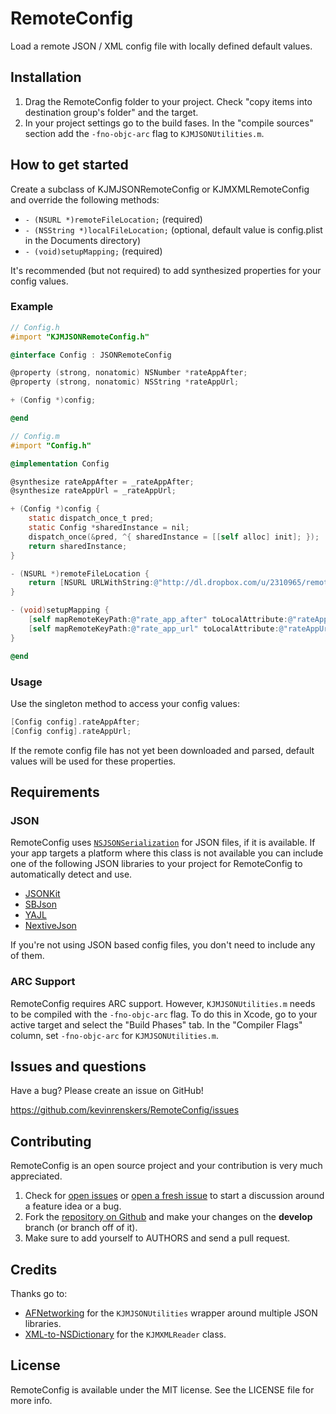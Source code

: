 # RemoteConfig
Load a remote JSON / XML config file with locally defined default values.


## Installation
1. Drag the RemoteConfig folder to your project. Check "copy items into destination group's folder" and the target.
2. In your project settings go to the build fases. In the "compile sources" section add the `-fno-objc-arc` flag to `KJMJSONUtilities.m`.


## How to get started
Create a subclass of KJMJSONRemoteConfig or KJMXMLRemoteConfig and override the following methods:

* `- (NSURL *)remoteFileLocation;` (required)
* `- (NSString *)localFileLocation;` (optional, default value is config.plist in the Documents directory)
* `- (void)setupMapping;` (required)

It's recommended (but not required) to add synthesized properties for your config values.


### Example

```objective-c
// Config.h
#import "KJMJSONRemoteConfig.h"

@interface Config : JSONRemoteConfig

@property (strong, nonatomic) NSNumber *rateAppAfter;
@property (strong, nonatomic) NSString *rateAppUrl;

+ (Config *)config;

@end
```

```objective-c
// Config.m
#import "Config.h"

@implementation Config

@synthesize rateAppAfter = _rateAppAfter;
@synthesize rateAppUrl = _rateAppUrl;

+ (Config *)config {
    static dispatch_once_t pred;
    static Config *sharedInstance = nil;
    dispatch_once(&pred, ^{ sharedInstance = [[self alloc] init]; });
    return sharedInstance;
}

- (NSURL *)remoteFileLocation {
    return [NSURL URLWithString:@"http://dl.dropbox.com/u/2310965/remoteconfigexample.json"];
}

- (void)setupMapping {
    [self mapRemoteKeyPath:@"rate_app_after" toLocalAttribute:@"rateAppAfter" defaultValue:[NSNumber numberWithInteger:5]];
    [self mapRemoteKeyPath:@"rate_app_url" toLocalAttribute:@"rateAppUrl" defaultValue:@"itms-apps://ax.itunes.apple.com/WebObjects/MZStore.woa/wa/viewContentsUserReviews?type=Purple+Software&id=323701765"];
}

@end
```

### Usage
Use the singleton method to access your config values:

```objective-c
[Config config].rateAppAfter;
[Config config].rateAppUrl;
```

If the remote config file has not yet been downloaded and parsed, default values will be used for these properties.


## Requirements

### JSON
RemoteConfig uses [`NSJSONSerialization`](http://developer.apple.com/library/mac/#documentation/Foundation/Reference/NSJSONSerialization_Class/Reference/Reference.html) for JSON files, if it is available. If your app targets a platform where this class is not available you can include one of the following JSON libraries to your project for RemoteConfig to automatically detect and use.

* [JSONKit](https://github.com/johnezang/JSONKit)
* [SBJson](https://stig.github.com/json-framework/)
* [YAJL](https://lloyd.github.com/yajl/)
* [NextiveJson](https://github.com/nextive/NextiveJson)

If you're not using JSON based config files, you don't need to include any of them.

### ARC Support
RemoteConfig requires ARC support. However, `KJMJSONUtilities.m` needs to be compiled with the `-fno-objc-arc` flag. To do this in Xcode, go to your active target and select the "Build Phases" tab. In the "Compiler Flags" column, set `-fno-objc-arc` for `KJMJSONUtilities.m`.


## Issues and questions
Have a bug? Please create an issue on GitHub!

https://github.com/kevinrenskers/RemoteConfig/issues


## Contributing
RemoteConfig is an open source project and your contribution is very much appreciated.

1. Check for [open issues](https://github.com/kevinrenskers/RemoteConfig/issues) or [open a fresh issue](https://github.com/kevinrenskers/RemoteConfig/issues/new) to start a discussion around a feature idea or a bug.
2. Fork the [repository on Github](https://github.com/kevinrenskers/RemoteConfig) and make your changes on the **develop** branch (or branch off of it).
3. Make sure to add yourself to AUTHORS and send a pull request.


## Credits
Thanks go to:

* [AFNetworking](https://github.com/AFNetworking/AFNetworking/) for the `KJMJSONUtilities` wrapper around multiple JSON libraries.
* [XML-to-NSDictionary](https://github.com/Coeur/XML-to-NSDictionary) for the `KJMXMLReader` class.


## License
RemoteConfig is available under the MIT license. See the LICENSE file for more info.
